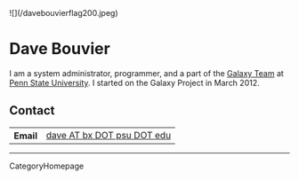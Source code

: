 
<div class='right'>![](/davebouvierflag200.jpeg)</div>

# Dave Bouvier

I am a system administrator, programmer, and a part of the [Galaxy Team](/GalaxyTeam) at [Penn State University](http://www.psu.edu/).  I started on the Galaxy Project in March 2012.

## Contact

<table>
  <tr>
    <th> Email </th>
    <td> <a href="mailto:dave AT bx DOT psu DOT edu">dave AT bx DOT psu DOT edu</a> </td>
  </tr>
</table>


----
CategoryHomepage
